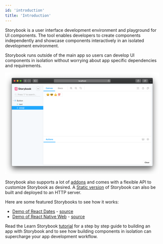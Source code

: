 ```yaml
---
id: 'introduction'
title: 'Introduction'
---
```


Storybook is a user interface development environment and playground for UI components.
The tool enables developers to create components independently and showcase components interactively in an isolated development environment.

Storybook runs outside of the main app so users can develop UI components in isolation without worrying about app specific dependencies and requirements.

![Storybook](../static/screenshot.png)

Storybook also supports a lot of [addons](/addons/introduction) and comes with a flexible API to customize Storybook as desired.
A [Static version](/basics/exporting-storybook) of Storybook can also be built and deployed to an HTTP server.

Here are some featured Storybooks to see how it works:

- [Demo of React Dates](http://airbnb.io/react-dates/) - [source](https://github.com/airbnb/react-dates)
- [Demo of React Native Web](https://necolas.github.io/react-native-web/docs/) - [source](https://github.com/necolas/react-native-web)

Read the Learn Storybook [tutorial](https://www.learnstorybook.com) for a step by step guide to building an app with Storybook and to see how building components in isolation can supercharge your app development workflow.
